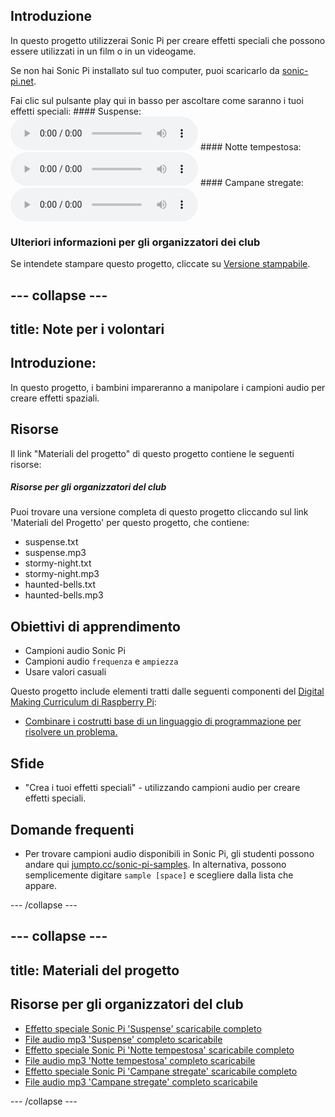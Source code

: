 ## Introduzione

In questo progetto utilizzerai Sonic Pi per creare effetti speciali che possono essere utilizzati in un film o in un videogame.

Se non hai Sonic Pi installato sul tuo computer, puoi scaricarlo da [sonic-pi.net](https://sonic-pi.net/).

<div id="audio-preview" class="pdf-hidden">
  Fai clic sul pulsante play qui in basso per ascoltare come saranno i tuoi effetti speciali: #### Suspense: <audio controls preload> <source src="resources/suspense.mp3" type="audio/mpeg"> Il tuo browser non supporta l'<code>audio</code>. </audio> #### Notte tempestosa: <audio controls preload> <source src="resources/stormy-night.mp3" type="audio/mpeg"> Il tuo browser non supporta l'<code>audio</code>. </audio> #### Campane stregate: <audio controls preload> <source src="resources/haunted-bells.mp3" type="audio/mpeg"> Il tuo browser non supporta l'<code>audio</code>. </audio>
</div>

### Ulteriori informazioni per gli organizzatori dei club

Se intendete stampare questo progetto, cliccate su [Versione stampabile](https://projects.raspberrypi.org/en/projects/special-effects/print).

## \--- collapse \---

## title: Note per i volontari

## Introduzione:

In questo progetto, i bambini impareranno a manipolare i campioni audio per creare effetti spaziali.

## Risorse

Il link "Materiali del progetto" di questo progetto contiene le seguenti risorse:

##### Risorse per gli organizzatori del club

Puoi trovare una versione completa di questo progetto cliccando sul link 'Materiali del Progetto' per questo progetto, che contiene:

* suspense.txt
* suspense.mp3
* stormy-night.txt
* stormy-night.mp3
* haunted-bells.txt
* haunted-bells.mp3

## Obiettivi di apprendimento

* Campioni audio Sonic Pi
* Campioni audio `frequenza` e `ampiezza`
* Usare valori casuali

Questo progetto include elementi tratti dalle seguenti componenti del [Digital Making Curriculum di Raspberry Pi](http://rpf.io/curriculum):

* [Combinare i costrutti base di un linguaggio di programmazione per risolvere un problema.](https://www.raspberrypi.org/curriculum/programming/builder)

## Sfide

* "Crea i tuoi effetti speciali" - utilizzando campioni audio per creare effetti speciali.

## Domande frequenti

* Per trovare campioni audio disponibili in Sonic Pi, gli studenti possono andare qui [jumpto.cc/sonic-pi-samples](http://jumpto.cc/sonic-pi-samples). In alternativa, possono semplicemente digitare `sample [space]` e scegliere dalla lista che appare.

\--- /collapse \---

## \--- collapse \---

## title: Materiali del progetto

## Risorse per gli organizzatori del club

* [Effetto speciale Sonic Pi 'Suspense' scaricabile completo](resources/suspense.txt)
* [File audio mp3 'Suspense' completo scaricabile](resources/suspense.mp3)
* [Effetto speciale Sonic Pi 'Notte tempestosa' scaricabile completo](resources/stormy-night.txt)
* [File audio mp3 'Notte tempestosa' completo scaricabile](resources/stormy-night.mp3)
* [Effetto speciale Sonic Pi 'Campane stregate' scaricabile completo](resources/haunted-bells.txt)
* [File audio mp3 'Campane stregate' completo scaricabile](resources/haunted-bells.mp3)

\--- /collapse \---